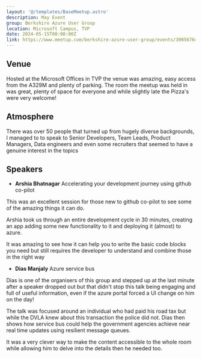 ```yaml
---
layout: '@/templates/BaseMeetup.astro'
description: May Event
group: Berkshire Azure User Group
location: Microsoft Campus, TVP
date: 2024-05-15T00:00:00Z
link: https://www.meetup.com/berkshire-azure-user-group/events/300567643/
---
```

## Venue

Hosted at the Microsoft Offices in TVP the venue was amazing, easy access from the A329M and plenty of parking. The room the meetup was held in was great, plenty of space for everyone and while slightly late the Pizza's were very welcome!

## Atmosphere

There was over 50 people that turned up from hugely diverse backgrounds, I managed to to speak to Senior Developers, Team Leads, Product Managers, Data engineers and even some recruiters that seemed to have a genuine interest in the topics

## Speakers

- **Arshia Bhatnagar** Accelerating your development journey using github co-pilot

This was an excellent session for those new to github co-pilot to see some of the amazing things it can do.

 Arshia took us through an entire development cycle in 30 minutes, creating an app adding some new functionality to it and deploying it (almost) to azure.

 It was amazing to see how it can help you to write the basic code blocks you need but still requires the developer to understand and combine those in the right way

- **Dias Manjaly** Azure service bus

Dias is one of the organisers of this group and stepped up at the last minute after a speaker dropped out but that didn't stop this talk being engaging and full of useful information, even if the azure portal forced a UI change on him on the day!

The talk was focused around an individual who had paid his road tax but while the DVLA knew about this transaction the police did not. Dias then shows how service bus could help the government agencies achieve near real time updates using resilient message queues.

It was a very clever way to make the content accessible to the whole room while allowing him to delve into the details then he needed too.
